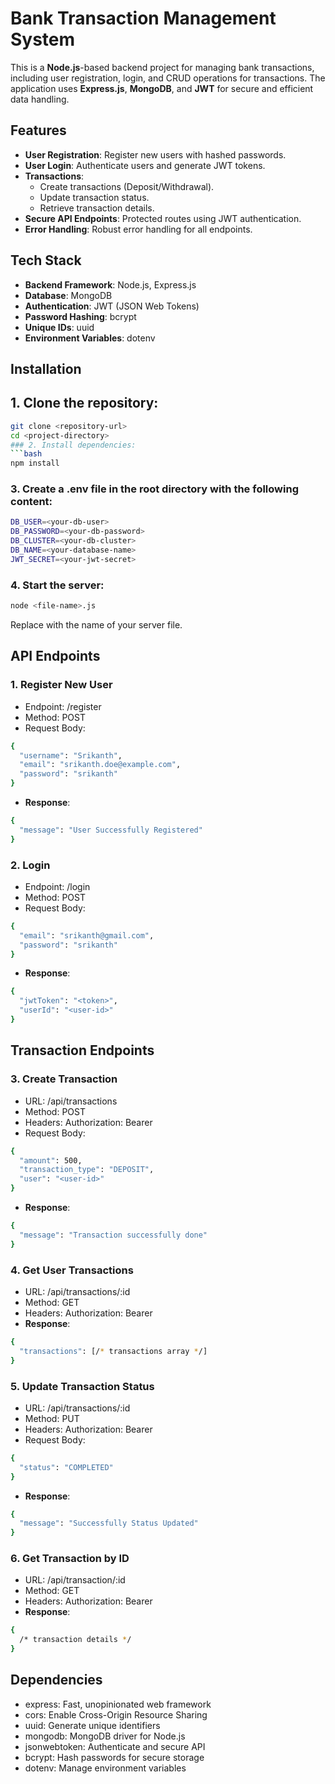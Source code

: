 # Bank Transaction Management System

This is a **Node.js**-based backend project for managing bank transactions, including user registration, login, and CRUD operations for transactions. The application uses **Express.js**, **MongoDB**, and **JWT** for secure and efficient data handling.

## Features

- **User Registration**: Register new users with hashed passwords.
- **User Login**: Authenticate users and generate JWT tokens.
- **Transactions**:
  - Create transactions (Deposit/Withdrawal).
  - Update transaction status.
  - Retrieve transaction details.
- **Secure API Endpoints**: Protected routes using JWT authentication.
- **Error Handling**: Robust error handling for all endpoints.

## Tech Stack

- **Backend Framework**: Node.js, Express.js
- **Database**: MongoDB
- **Authentication**: JWT (JSON Web Tokens)
- **Password Hashing**: bcrypt
- **Unique IDs**: uuid
- **Environment Variables**: dotenv

## Installation

## 1. Clone the repository:
   ```bash
   git clone <repository-url>
   cd <project-directory>
### 2. Install dependencies:
```bash
npm install
```
### 3. Create a .env file in the root directory with the following content:
```bash
DB_USER=<your-db-user>
DB_PASSWORD=<your-db-password>
DB_CLUSTER=<your-db-cluster>
DB_NAME=<your-database-name>
JWT_SECRET=<your-jwt-secret>
```
### 4. Start the server:
```bash
node <file-name>.js
```
Replace <file-name> with the name of your server file.

## API Endpoints
### 1. Register New User
- Endpoint: /register
- Method: POST
- Request Body:
```bash
{
  "username": "Srikanth",
  "email": "srikanth.doe@example.com",
  "password": "srikanth"
}
```
- **Response**:
```bash
{
  "message": "User Successfully Registered"
}
```
### 2. Login
- Endpoint: /login
- Method: POST
- Request Body:
```bash
{
  "email": "srikanth@gmail.com",
  "password": "srikanth"
}
```
- **Response**:
```bash
{
  "jwtToken": "<token>",
  "userId": "<user-id>"
}
```

## Transaction Endpoints
### 3. Create Transaction
- URL: /api/transactions
- Method: POST
- Headers: Authorization: Bearer <jwt-token>
- Request Body:
```bash
{
  "amount": 500,
  "transaction_type": "DEPOSIT",
  "user": "<user-id>"
}
```
- **Response**:
```bash
{
  "message": "Transaction successfully done"
}
```

### 4. Get User Transactions
- URL: /api/transactions/:id
- Method: GET
- Headers: Authorization: Bearer <jwt-token>
- **Response**:
```bash
{
  "transactions": [/* transactions array */]
}
```

### 5. Update Transaction Status
- URL: /api/transactions/:id
- Method: PUT
- Headers: Authorization: Bearer <jwt-token>
- Request Body:
```bash
{
  "status": "COMPLETED"
}
```
- **Response**:
```bash
{
  "message": "Successfully Status Updated"
}
```

### 6. Get Transaction by ID
- URL: /api/transaction/:id
- Method: GET
- Headers: Authorization: Bearer <jwt-token>
- **Response**:
```bash
{
  /* transaction details */
}
```


## Dependencies
- express: Fast, unopinionated web framework
- cors: Enable Cross-Origin Resource Sharing
- uuid: Generate unique identifiers
- mongodb: MongoDB driver for Node.js
- jsonwebtoken: Authenticate and secure API
- bcrypt: Hash passwords for secure storage
- dotenv: Manage environment variables